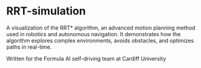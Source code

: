 # RRT-simulation
A visualization of the RRT* algorithm, an advanced motion planning method used in robotics and autonomous navigation. It demonstrates how the algorithm explores complex environments, avoids obstacles, and optimizes paths in real-time.

Written for the Formula AI self-driving team at Cardiff University
 
